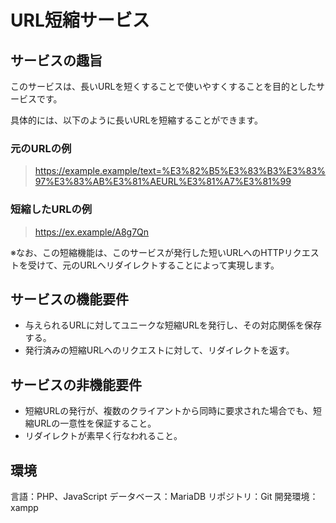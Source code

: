 # URL短縮サービス

## サービスの趣旨
このサービスは、長いURLを短くすることで使いやすくすることを目的としたサービスです。

具体的には、以下のように長いURLを短縮することができます。

### 元のURLの例
> https://example.example/text=%E3%82%B5%E3%83%B3%E3%83%97%E3%83%AB%E3%81%AEURL%E3%81%A7%E3%81%99

### 短縮したURLの例
> https://ex.example/A8g7Qn

※なお、この短縮機能は、このサービスが発行した短いURLへのHTTPリクエストを受けて、元のURLへリダイレクトすることによって実現します。

## サービスの機能要件
 - 与えられるURLに対してユニークな短縮URLを発行し、その対応関係を保存する。
 - 発行済みの短縮URLへのリクエストに対して、リダイレクトを返す。

## サービスの非機能要件
 - 短縮URLの発行が、複数のクライアントから同時に要求された場合でも、短縮URLの一意性を保証すること。
 - リダイレクトが素早く行なわれること。

## 環境
言語：PHP、JavaScript
データベース：MariaDB
リポジトリ：Git
開発環境：xampp
